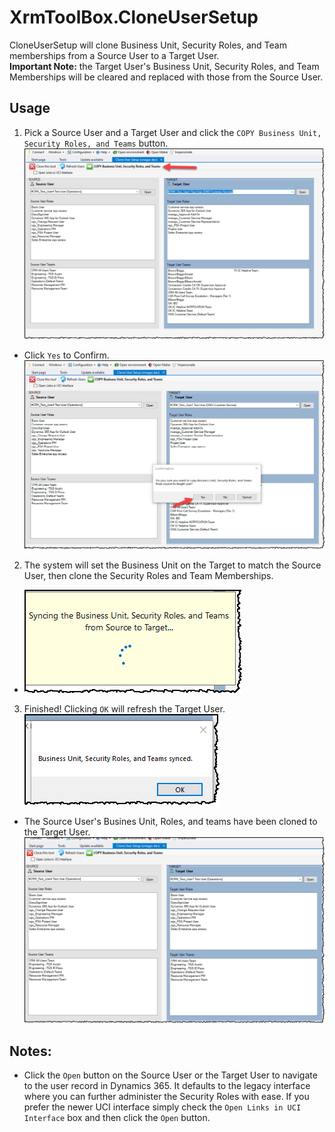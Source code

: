# XrmToolBox.CloneUserSetup

CloneUserSetup will clone Business Unit, Security Roles, and Team memberships from a Source User to a Target User.  
**Important Note:** the Target User's Business Unit, Security Roles, and Team Memberships will be cleared and replaced with those from the Source User.

## Usage
1. Pick a Source User and a Target User and click the `COPY Business Unit, Security Roles, and Teams` button.
![Alt text](docs/img/CloneUserSetup1.png)
- Click `Yes` to Confirm.
![Alt text](docs/img/CloneUserSetup2.png)

2. The system will set the Business Unit on the Target to match the Source User, then clone the Security Roles and Team Memberships.
- ![Alt text](docs/img/CloneUserSetup3.png)

3. Finished!  Clicking `OK` will refresh the Target User. 
![Alt text](docs/img/CloneUserSetup4.png)
-  The Source User's Busines Unit, Roles, and teams have been cloned to the Target User.
![Alt text](docs/img/CloneUserSetup5.png)

## Notes:
- Click the `Open` button on the Source User or the Target User to navigate to the user record in Dynamics 365.  It defaults to the legacy interface where you can further administer the Security Roles with ease.
If you prefer the newer UCI interface simply check the `Open Links in UCI Interface` box and then click the `Open` button.
